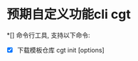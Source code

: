 # 预期自定义功能cli  cgt
*[] 命令行工具, 支持以下命令:
 *[X] 下载模板仓库 cgt init [options] <template> <app-name>
 The shorthand repository string to download the repository from:

GitHub - github:owner/name or simply owner/name
GitLab - gitlab:owner/name
Bitbucket - bitbucket:owner/name

预计的定位，自己开发中常用到的功能。
例如：
    1.拷贝git 远程仓库模板
    2.生成 模板代码
      测试代码
      组件代码
      根据json数据生成响应代码
    3.配置开发环境
       一键安装vscode插件
       开发环境插件